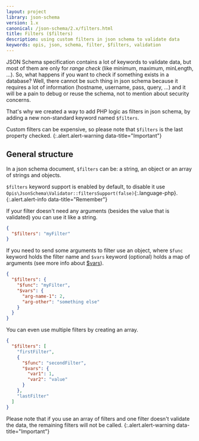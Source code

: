```yaml
---
layout: project
library: json-schema
version: 1.x
canonical: /json-schema/2.x/filters.html
title: Filters ($filters)
description: using custom filters in json schema to validate data
keywords: opis, json, schema, filter, $filters, validation
---
```


JSON Schema specification contains a lot of keywords to validate data,
but most of them are only for _range check_ (like minimum, maximum, minLength, ...).
So, what happens if you want to check if something exists in a database?
Well, there cannot be such thing in json schema because it requires a lot 
of information (hostname, username, pass, query, ...) and it will be a pain
to debug or reuse the schema, not to mention about security concerns.

That's why we created a way to add PHP logic as filters in json schema, 
by adding a new non-standard keyword named `$filters`.

Custom filters can be expensive, so please note that `$filters` is the
last property checked.
{:.alert.alert-warning data-title="Important"}

## General structure

In a json schema document, `$filters` can be: 
a string, an object or an array of strings and objects.

`$filters` keyword support is enabled by default, to disable 
it use `Opis\JsonSchema\Validator::filtersSupport(false)`{:.language-php}.
{:.alert.alert-info data-title="Remember"}

If your filter doesn't need any arguments (besides the value that is validated)
you can use it like a string.

```json
{
  "$filters": "myFilter"
}
```

If you need to send some arguments to filter use an object,
where `$func` keyword holds the filter name and `$vars` keyword (optional) holds
a map of arguments (see more info about [$vars](variables.html)).

```json
{
  "$filters": {
    "$func": "myFilter",
    "$vars": {
      "arg-name-1": 2,
      "arg-other": "something else" 
    }
  }
}
```

You can even use multiple filters by creating an array.

```json
{
  "$filters": [
    "firstFilter", 
    {
      "$func": "secondFilter",
      "$vars": {
        "var1": 1,
        "var2": "value"
      }
    },
    "lastFilter"
  ]
}
```

Please note that if you use an array of filters and one filter doesn't
validate the data, the remaining filters will not be called.
{:.alert.alert-warning data-title="Important"}
